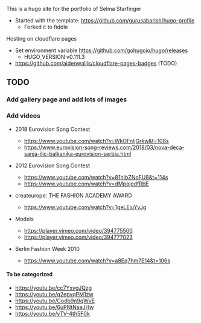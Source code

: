 This is a hugo site for the portfolio of Selma Starfinger

- Started with the template: https://github.com/gurusabarish/hugo-profile
    - Forked it to fiddle

Hosting on cloudflare pages
- Set environment variable https://github.com/gohugoio/hugo/releases
	- HUGO_VERSION v0.111.3
- https://github.com/aidenwallis/cloudflare-pages-badges (TODO)

## TODO

### Add gallery page and add lots of images

### Add videos

* 2018 Eurovision Song Contest
    * https://www.youtube.com/watch?v=WkOFnIjGrkw&t=108s
    * https://www.eurovision-song-reviews.com/2018/03/nova-deca-sanja-ilic-balkanika-eurovision-serbia.html


* 2012 Eurovision Song Contest
    * https://www.youtube.com/watch?v=81hIbZNoFU8&t=114s
    * https://www.youtube.com/watch?v=dMpqjedfRbE
* createurope: THE FASHION ACADEMY AWARD
    * https://www.youtube.com/watch?v=1geLEiuYvJg
* Models
    * https://player.vimeo.com/video/394775500
    * https://player.vimeo.com/video/394777023
* Berlin Fashion Week 2010
    * https://www.youtube.com/watch?v=a8Eq7hm7E14&t=106s


#### To be categorized

* https://youtu.be/cc7YxvgJQzg
* https://youtu.be/q2epvqPM1zw
* https://youtu.be/Codb9n9qWvE
* https://youtu.be/6uPNtNaaJHw
* https://youtu.be/yTV-4th5F0k

